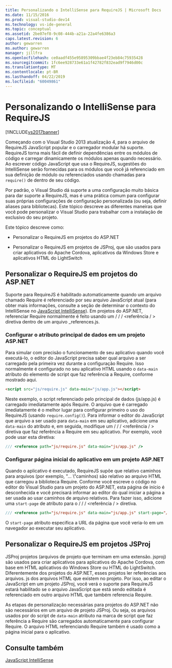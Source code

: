 ```yaml
---
title: Personalizando o IntelliSense para RequireJS | Microsoft Docs
ms.date: 11/15/2016
ms.prod: visual-studio-dev14
ms.technology: vs-ide-general
ms.topic: conceptual
ms.assetid: 2be07ef8-9c08-444b-a21a-22a4fe6386a3
caps.latest.revision: 6
author: gewarren
ms.author: gewarren
manager: jillfra
ms.openlocfilehash: ce0aadf455e95895309bbae4f23eb84c75935428
ms.sourcegitcommit: 1fc6ee928733e61a1f42782f832ead9f7946d00c
ms.translationtype: MT
ms.contentlocale: pt-BR
ms.lasthandoff: 04/22/2019
ms.locfileid: "60049861"
---
```

# <a name="customizing-intellisense-for-requirejs"></a>Personalizando o IntelliSense para RequireJS
[!INCLUDE[vs2017banner](../includes/vs2017banner.md)]

Começando com o Visual Studio 2013 atualização 4, para o arquivo de RequireJS JavaScript popular e o carregador modular há suporte. RequireJS torna mais fácil de definir dependências entre os módulos de código e carregar dinamicamente os módulos apenas quando necessário. Ao escrever código JavaScript que usa o RequireJS, sugestões do IntelliSense serão fornecidas para os módulos que você já referenciado em sua definição de módulo ou referenciados usando chamadas para `require()` de dentro de seu código.  
  
 Por padrão, o Visual Studio dá suporte a uma configuração muito básica para dar suporte a RequireJS, mas é uma prática comum para configurar suas próprias configurações de configuração personalizada (ou seja, definir aliases para bibliotecas). Este tópico descreve as diferentes maneiras que você pode personalizar o Visual Studio para trabalhar com a instalação de exclusivo do seu projeto.  
  
 Este tópico descreve como:  
  
- Personalizar o RequireJS em projetos do ASP.NET  
  
- Personalizar o RequireJS em projetos de JSProj, que são usados para criar aplicativos do Apache Cordova, aplicativos da Windows Store e aplicativos HTML do LightSwitch  
  
## <a name="customize-requirejs-in-aspnet-projects"></a>Personalizar o RequireJS em projetos do ASP.NET  
 Suporte para RequireJS é habilitado automaticamente quando um arquivo chamado Require é referenciado por seu arquivo JavaScript atual (para obter mais informações, consulte a seção de determinar o contexto do IntelliSense no [JavaScript IntelliSense](../ide/javascript-intellisense.md)). Em projetos do ASP.NET, referenciar Require normalmente é feito usando um / / / \<referência / > diretiva dentro de um arquivo _references.js.  
  
### <a name="configure-the-data-main-attribute-in-an-aspnet-project"></a>Configurar o atributo principal de dados em um projeto ASP.NET  
 Para simular com precisão o funcionamento de seu aplicativo quando você executá-lo, o editor do JavaScript precisa saber qual arquivo a ser carregado pela primeira vez durante a configuração Require. Isso normalmente é configurado no seu aplicativo HTML usando o `data-main` atributo do elemento de script que faz referência a Require, conforme mostrado aqui.  
  
```html  
<script src="js/require.js" data-main="js/app.js"></script>  
```  
  
 Neste exemplo, o script referenciado pelo principal de dados (js/app.js) é carregado imediatamente após Require. O arquivo que é carregado imediatamente é o melhor lugar para configurar primeiro o uso do RequireJS (usando `require.config()`). Para informar o editor do JavaScript que arquivo a ser usado para `data-main` em seu aplicativo, adicione uma `data-main` do atributo e, em seguida, modifique um / / / \<referência / > diretiva que faz referência a Require em seu aplicativo. Por exemplo, você pode usar esta diretiva:  
  
```javascript  
/// <reference path="js/require.js" data-main="js/app.js" />  
```  
  
### <a name="configure-the-application-start-page-in-an-aspnet-project"></a>Configurar página inicial do aplicativo em um projeto ASP.NET  
 Quando o aplicativo é executado, RequireJS supõe que relativo caminhos para arquivos (por exemplo, "... \\"caminhos) são relativo ao arquivo HTML que carregou a biblioteca Require. Conforme você escreve o código no editor do Visual Studio para um projeto do ASP.NET, esta página de início é desconhecida e você precisará informar ao editor do qual iniciar a página a ser usada ao usar caminhos de arquivo relativos. Para fazer isso, adicione uma `start-page` de atributo para o / / / \<referência / > diretiva.  
  
```javascript  
/// <reference path="js/require.js" data-main="js/app.js" start-page="/app/index.html" />  
```  
  
 O `start-page` atributo especifica a URL da página que você veria-lo em um navegador ao executar seu aplicativo.  
  
## <a name="customize-requirejs-in-jsproj-projects"></a>Personalizar o RequireJS em projetos JSProj  
 JSProj projetos (arquivos de projeto que terminam em uma extensão. jsproj) são usados para criar aplicativos para aplicativos do Apache Cordova, com base em HTML aplicativos do Windows Store ou HTML do LightSwitch. Diferentemente dos projetos do ASP.NET, esses projetos ler referências aos arquivos. js dos arquivos HTML que existem no projeto. Por isso, ao editar o JavaScript em um projeto JSProj, você verá o suporte para RequireJS estará habilitado se o arquivo JavaScript que está sendo editada é referenciado em outro arquivo HTML que também referencia Require.  
  
 As etapas de personalização necessárias para projetos do ASP.NET não são necessários em um arquivo de projeto JSProj. Ou seja, os arquivos usados por do script de `data-main` atributo na marca de script que faz referência a Require são carregados automaticamente para configurar Require. O arquivo HTML referenciando Require também é usado como a página inicial para o aplicativo.  
  
## <a name="see-also"></a>Consulte também  
 [JavaScript IntelliSense](../ide/javascript-intellisense.md)
